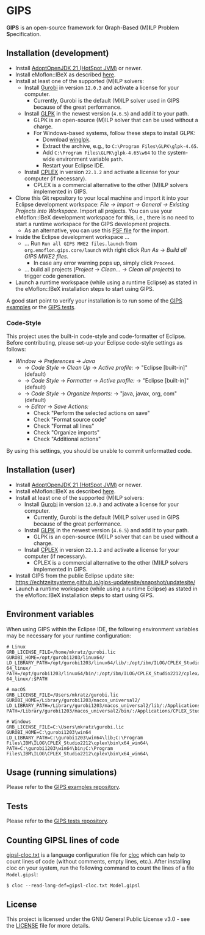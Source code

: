 # GIPS

**GIPS** is an open-source framework for **G**raph-Based (M)**I**LP **P**roblem **S**pecification.


## Installation (development)

* Install [AdoptOpenJDK 21 (HotSpot JVM)](https://adoptopenjdk.net/releases.html?variant=openjdk21&jvmVariant=hotspot) or newer.
* Install eMoflon::IBeX as described [here](https://github.com/eMoflon/emoflon-ibex#how-to-develop).
* Install at least one of the supported (M)ILP solvers:
    * Install [Gurobi](https://www.gurobi.com/) in version `12.0.3` and activate a license for your computer.
        * Currently, Gurobi is the default (M)ILP solver used in GIPS because of the great performance.
    * Install [GLPK](https://www.gnu.org/software/glpk/) in the newest version (`4.6.5`) and add it to your path.
        * GLPK is an open-source (M)ILP solver that can be used without a charge.
        * For Windows-based systems, follow these steps to install GLPK:
            * Download [winglpk](https://sourceforge.net/projects/winglpk/files/winglpk/GLPK-4.65/).
            * Extract the archive, e.g., to `C:\Program Files\GLPK\glpk-4.65`.
            * Add `C:\Program Files\GLPK\glpk-4.65\w64` to the system-wide environment variable `path`.
            * Restart your Eclipse IDE.
    * Install [CPLEX](https://www.ibm.com/analytics/cplex-optimizer) in version `22.1.2` and activate a license for your computer (if necessary).
        * CPLEX is a commercial alternative to the other (M)ILP solvers implemented in GIPS.
* Clone this Git repository to your local machine and import it into your Eclipse development workspace: *File -> Import -> General -> Existing Projects into Workspace*. Import all projects. You can use your eMoflon::IBeX development workspace for this, i.e., there is no need to start a runtime workspace for the GIPS development projects.
    * As an alternative, you can use this [PSF file](https://raw.githubusercontent.com/Echtzeitsysteme/gips/master/devProjectSet.psf) for the import.
* Inside the Eclipse development workspace ...
    * ... Run `Run all GIPS MWE2 files.launch` from `org.emoflon.gips.core/launch` with right click _Run As_ -> _Build all GIPS MWE2 files_.
        * In case any error warning pops up, simply click `Proceed`.
    * ... build all projects (*Project -> Clean... -> Clean all projects*) to trigger code generation.
* Launch a runtime workspace (while using a runtime Eclipse) as stated in the eMoflon::IBeX installation steps to start using GIPS.

A good start point to verify your installation is to run some of the [GIPS examples](https://github.com/Echtzeitsysteme/gips-examples) or the [GIPS tests](https://github.com/Echtzeitsysteme/gips-tests).

### Code-Style

This project uses the built-in code-style and code-formatter of Eclipse.
Before contributing, please set-up your Eclipse code-style settings as follows:

* _Window_ -> _Preferences_ -> _Java_
    * -> _Code Style_ -> _Clean Up_ -> _Active profile:_ -> "Eclipse [built-in]" (default)
    * -> _Code Style_ -> _Formatter_ -> _Active profile:_ -> "Eclipse [built-in]" (default)
    * -> _Code Style_ -> _Organize Imports:_ -> "java, javax, org, com" (default)
    * -> _Editor_ -> _Save Actions:_
        * Check "Perform the selected actions on save"
        * Check "Format source code"
        * Check "Format all lines"
        * Check "Organize imports"
        * Check "Additional actions"

By using this settings, you should be unable to commit unformatted code.


## Installation (user)

* Install [AdoptOpenJDK 21 (HotSpot JVM)](https://adoptopenjdk.net/releases.html?variant=openjdk21&jvmVariant=hotspot) or newer.
* Install eMoflon::IBeX as described [here](https://github.com/eMoflon/emoflon-ibex#how-to-develop).
* Install at least one of the supported (M)ILP solvers:
    * Install [Gurobi](https://www.gurobi.com/) in version `12.0.3` and activate a license for your computer.
        * Currently, Gurobi is the default (M)ILP solver used in GIPS because of the great performance.
    * Install [GLPK](https://www.gnu.org/software/glpk/) in the newest version (`4.6.5`) and add it to your path.
        * GLPK is an open-source (M)ILP solver that can be used without a charge.
    * Install [CPLEX](https://www.ibm.com/analytics/cplex-optimizer) in version `22.1.2` and activate a license for your computer (if necessary).
        * CPLEX is a commercial alternative to the other (M)ILP solvers implemented in GIPS.
* Install GIPS from the public Eclipse update site: https://echtzeitsysteme.github.io/gips-updatesite/snapshot/updatesite/
* Launch a runtime workspace (while using a runtime Eclipse) as stated in the eMoflon::IBeX installation steps to start using GIPS.


## Environment variables

When using GIPS within the Eclipse IDE, the following environment variables may be necessary for your runtime configuration:
```
# Linux
GRB_LICENSE_FILE=/home/mkratz/gurobi.lic
GUROBI_HOME=/opt/gurobi1203/linux64/
LD_LIBRARY_PATH=/opt/gurobi1203/linux64/lib/:/opt/ibm/ILOG/CPLEX_Studio2212/cplex/bin/x86-64_linux/
PATH=/opt/gurobi1203/linux64/bin/:/opt/ibm/ILOG/CPLEX_Studio2212/cplex/bin/x86-64_linux/:$PATH

# macOS
GRB_LICENSE_FILE=/Users/mkratz/gurobi.lic
GUROBI_HOME=/Library/gurobi1203/macos_universal2/
LD_LIBRARY_PATH=/Library/gurobi1203/macos_universal2/lib/:/Applications/CPLEX_Studio2212/cplex/bin/arm64_osx/
PATH=/Library/gurobi1203/macos_universal2/bin/:/Applications/CPLEX_Studio2212/cplex/bin/arm64_osx/:$PATH

# Windows
GRB_LICENSE_FILE=C:\Users\mkratz\gurobi.lic
GUROBI_HOME=C:\gurobi1203\win64
LD_LIBRARY_PATH=C:\gurobi1203\win64\lib;C:\Program Files\IBM\ILOG\CPLEX_Studio2212\cplex\bin\x64_win64\
PATH=C:\gurobi1203\win64\bin;C:\Program Files\IBM\ILOG\CPLEX_Studio2212\cplex\bin\x64_win64\
```


## Usage (running simulations)

Please refer to the [GIPS examples repository](https://github.com/Echtzeitsysteme/gips-examples).


## Tests

Please refer to the [GIPS tests repository](https://github.com/Echtzeitsysteme/gips-tests).


## Counting GIPSL lines of code

[gipsl-cloc.txt](./gipsl-cloc.txt) is a language configuration file for [cloc](https://github.com/AlDanial/cloc) which can help to count lines of code (without comments, empty lines, etc.).
After installing cloc on your system, run the following command to count the lines of a file `Model.gipsl`:

```
$ cloc --read-lang-def=gipsl-cloc.txt Model.gipsl
```


## License

This project is licensed under the GNU General Public License v3.0 - see the [LICENSE](LICENSE) file for more details.
